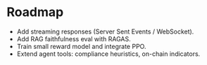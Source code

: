 # Roadmap

- Add streaming responses (Server Sent Events / WebSocket).
- Add RAG faithfulness eval with RAGAS.
- Train small reward model and integrate PPO.
- Extend agent tools: compliance heuristics, on-chain indicators.
